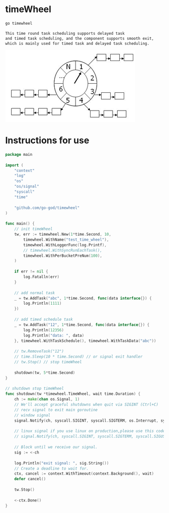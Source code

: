 # timeWheel

    go timewheel

    This time round task scheduling supports delayed task
    and timed task scheduling, and the component supports smooth exit,
    which is mainly used for timed task and delayed task scheduling.

[![timewheel](timewheel.jpg "timewheel")](https://github.com/go-god)

# Instructions for use

```go
package main

import (
	"context"
	"log"
	"os"
	"os/signal"
	"syscall"
	"time"

	"github.com/go-god/timewheel"
)

func main() {
	// init timeWheel
	tw, err := timewheel.New(1*time.Second, 10,
		timewheel.WithName("test_time_wheel"),
		timewheel.WithLoggerFunc(log.Printf),
		// timewheel.WithSyncRunEachTask(),
		timewheel.WithPerBucketPreNum(100),
	)

	if err != nil {
		log.Fatalln(err)
	}

	// add normal task
	_ = tw.AddTask("abc", 1*time.Second, func(data interface{}) {
		log.Println(1111)
	})

	// add timed schedule task
	_ = tw.AddTask("12", 1*time.Second, func(data interface{}) {
		log.Println(12356)
		log.Println("data: ", data)
	}, timewheel.WithTaskSchedule(), timewheel.WithTaskData("abc"))

	// tw.RemoveTask("12")
	// time.Sleep(10 * time.Second) // or signal exit handler
	// tw.Stop() // stop timeWheel

	shutdown(tw, 5*time.Second)
}

// shutdown stop timeWheel
func shutdown(tw *timewheel.TimeWheel, wait time.Duration) {
	ch := make(chan os.Signal, 1)
	// We'll accept graceful shutdowns when quit via SIGINT (Ctrl+C)
	// recv signal to exit main goroutine
	// window signal
	signal.Notify(ch, syscall.SIGINT, syscall.SIGTERM, os.Interrupt, syscall.SIGHUP)

	// linux signal if you use linux on production,please use this code.
	// signal.Notify(ch, syscall.SIGINT, syscall.SIGTERM, syscall.SIGUSR2, os.Interrupt, syscall.SIGHUP)

	// Block until we receive our signal.
	sig := <-ch

	log.Println("exit signal: ", sig.String())
	// Create a deadline to wait for.
	ctx, cancel := context.WithTimeout(context.Background(), wait)
	defer cancel()

	tw.Stop()
	
	<-ctx.Done()
}
```
